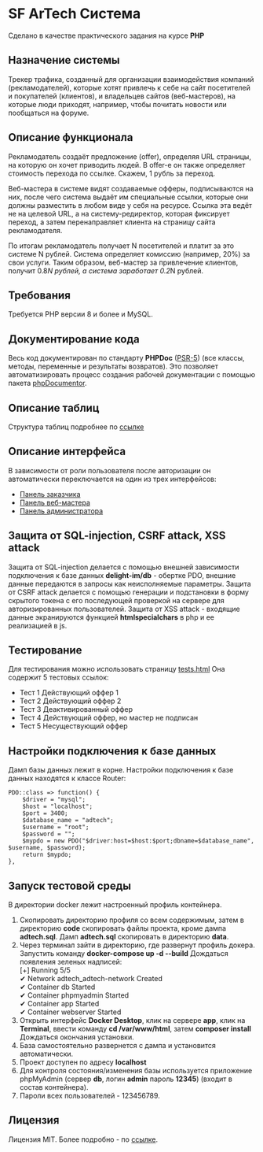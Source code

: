 # SF ArTech Система

Сделано в качестве практического задания на курсе **PHP**

## Назначение системы
Трекер трафика, созданный для организации взаимодействия компаний (рекламодателей), которые хотят привлечь к себе на сайт посетителей и покупателей (клиентов), и владельцев сайтов (веб-мастеров), на которые люди приходят, например, чтобы почитать новости или пообщаться на форуме.

## Описание функционала
Рекламодатель создаёт предложение (offer), определяя URL страницы, на которую он хочет приводить людей. В offer-е он также определяет стоимость перехода по ссылке. Скажем, 1 рубль за переход.

Веб-мастера в системе видят создаваемые офферы, подписываются на них, после чего система выдаёт им специальные ссылки, которые они должны разместить в любом виде у себя на ресурсе. Ссылка эта ведёт не на целевой URL, а на систему-редиректор, которая фиксирует переход, а затем перенаправляет клиента на страницу сайта рекламодателя.

По итогам рекламодатель получает N посетителей и платит за это системе N рублей. Система определяет комиссию (например, 20%) за свои услуги. Таким образом, веб-мастер за привлечение клиентов, получит 0.8*N рублей, а система заработает 0.2*N рублей.

## Требования 
Требуется PHP версии 8 и более и MySQL.

## Документирование кода
Весь код документирован по стандарту **PHPDoc** ([PSR-5](https://github.com/php-fig/fig-standards/blob/master/proposed/phpdoc.md)) (все классы, методы, переменные и результаты возвратов). Это позволяет автоматизировать процесс создания рабочей документации с помощью пакета [phpDocumentor](https://www.phpdoc.org/).

## Описание таблиц 
Структура таблиц подробнее по [ссылке](/docs/db.md)

## Описание интерфейса
В зависимости от роли пользователя после авторизации он автоматически переключается на один из трех интерфейсов:
- [Панель заказчика](docs/offer.md)
- [Панель веб-мастера](docs/webmaster.md)
- [Панель администратора](docs/admin.md)

## Защита от SQL-injection, CSRF attack, XSS attack
Защита от SQL-injection делается с помощью внешней зависимости подключения к базе данных **delight-im/db** - обертке PDO, внешние данные передаются в запросы как неисполняемые параметры.
Защита от CSRF attack делается с помощью генерации и подстановки в форму скрытого токена с его последующей проверкой на сервере для авторизированных пользователей.
Защита от XSS attack - входящие данные экранируются функцией **htmlspecialchars** в php и ее реализацией в js.

## Тестирование
Для тестирования можно использовать страницу [tests.html](./public/tests.html)
Она содержит 5 тестовых ссылок:
- Тест 1 Действующий оффер 1 
- Тест 2 Действующий оффер 2 
- Тест 3 Деактивированный оффер 
- Тест 4 Действующий оффер, но мастер не подписан 
- Тест 5 Несуществующий оффер 

## Настройки подключения к базе данных
Дамп базы данных лежит в корне.
Настройки подключения к базе данных находятся к классе Router:
```
PDO::class => function() {
    $driver = "mysql";
    $host = "localhost";
    $port = 3400;
    $database_name = "adtech";
    $username = "root";
    $password = "";
    $mypdo = new PDO("$driver:host=$host:$port;dbname=$database_name", $username, $password);
    return $mypdo;
},
```
## Запуск тестовой среды
В директории docker лежит настроенный профиль контейнера.
1. Скопировать директорию профиля со всем содержимым, затем в директорию **code** скопировать файлы проекта, кроме дампа **adtech.sql**.
Дамп **adtech.sql** скопировать в директорию **data**. 
2. Через терминал зайти в директорию, где развернут профиль докера. Запустить команду **docker-compose up -d --build** 
Дождаться появления зеленых надписей:<br>
[+] Running 5/5<br>
 ✔ Network adtech_adtech-network  Created<br>
 ✔ Container db                   Started<br>
 ✔ Container phpmyadmin           Started<br>
 ✔ Container app                  Started<br>
 ✔ Container webserver            Started
3. Открыть интерфейс **Docker Desktop**, клик на сервере **app**, клик на **Terminal**, ввести команду **cd /var/www/html**, затем **composer install** Дождаться окончания установки.
4. База самостоятельно развернется с дампа и установится автоматически.
5. Проект доступен по адресу **localhost**
6. Для контроля состояния/изменения базы используется приложение phpMyAdmin (сервер **db**, логин **admin** пароль **12345**) (входит в состав контейнера).
7. Пароли всех пользователей - 123456789.

## Лицензия
Лицензия MIT. Более подробно - по [ссылке](/docs/licence.md).


